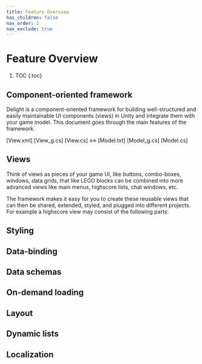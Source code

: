 ```yaml
---
title: Feature Overview
has_children: false
nav_order: 2
nav_exclude: true
---
```

# Feature Overview

1. TOC
{:toc}

## Component-oriented framework

Delight is a component-oriented framework for building well-structured and easily maintainable UI components (views) in Unity and integrate them with your game model. This document goes through the main features of the framework. 

[View.xml] [View_g.cs] [View.cs] <-> [Model.txt] [Model_g.cs] [Model.cs]



## Views

Think of views as pieces of your game UI, like buttons, combo-boxes, windows, data grids, that like LEGO blocks can be combined into more advanced views like main menus, highscore lists, chat windows, etc. 

The framework makes it easy for you to create these reusable views that can then be shared, extended, styled, and plugged into different projects. For example a highscore view may consist of the following parts:





## Styling

## Data-binding

## Data schemas
## On-demand loading
## Layout
## Dynamic lists
## Localization
